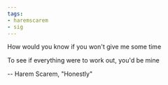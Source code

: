 ```yaml
---
tags:
- haremscarem
- sig
---
```


How would you know if you won't give me some time

To see if everything were to work out, you'd be mine

-- Harem Scarem, "Honestly"